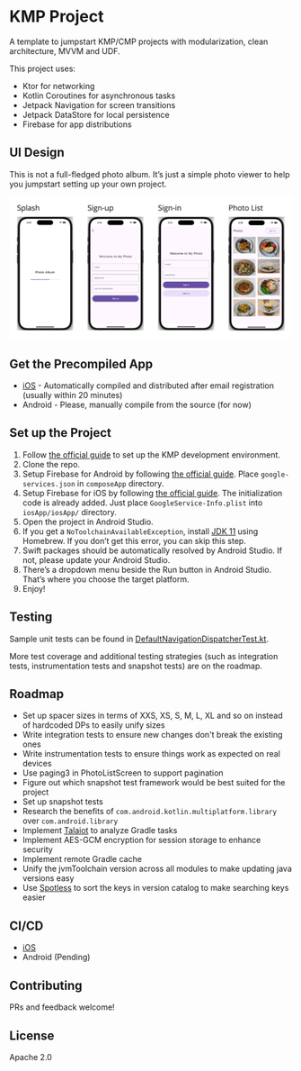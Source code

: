 # KMP Project

A template to jumpstart KMP/CMP projects with modularization, clean architecture, MVVM and UDF.

This project uses:
- Ktor for networking
- Kotlin Coroutines for asynchronous tasks
- Jetpack Navigation for screen transitions
- Jetpack DataStore for local persistence
- Firebase for app distributions

## UI Design
This is not a full-fledged photo album. It’s just a simple photo viewer to help you jumpstart setting up your own project.

![UI Design](ui_design.png)

## Get the Precompiled App
- [iOS](https://aungthiha.github.io/iOSAppAccessAutomation/pages/firebase-setup.html) - Automatically compiled and distributed after email registration (usually within 20 minutes)
- Android - Please, manually compile from the source (for now)

## Set up the Project
1. Follow [the official guide](https://www.jetbrains.com/help/kotlin-multiplatform-dev/quickstart.html#set-up-the-environment) to set up the KMP development environment.
2. Clone the repo.
3. Setup Firebase for Android by following [the official guide](https://firebase.google.com/docs/android/setup). Place `google-services.json` in `composeApp` directory.
4. Setup Firebase for iOS by following [the official guide](https://firebase.google.com/docs/ios/setup). The initialization code is already added. Just place `GoogleService-Info.plist` into `iosApp/iosApp/` directory. 
5. Open the project in Android Studio. 
6. If you get a `NoToolchainAvailableException`, install [JDK 11](https://formulae.brew.sh/cask/zulu@11) using Homebrew. If you don’t get this error, you can skip this step. 
7. Swift packages should be automatically resolved by Android Studio. If not, please update your Android Studio. 
8. There’s a dropdown menu beside the Run button in Android Studio. That’s where you choose the target platform. 
9. Enjoy!

## Testing
Sample unit tests can be found in [DefaultNavigationDispatcherTest.kt](composeApp/src/commonTest/kotlin/aung/thiha/photo/album/navigation/DefaultNavigationDispatcherTest.kt).

More test coverage and additional testing strategies (such as integration tests, instrumentation tests and snapshot tests) are on the roadmap.

## Roadmap
- Set up spacer sizes in terms of XXS, XS, S, M, L, XL and so on instead of hardcoded DPs to easily unify sizes
- Write integration tests to ensure new changes don't break the existing ones
- Write instrumentation tests to ensure things work as expected on real devices
- Use paging3 in PhotoListScreen to support pagination
- Figure out which snapshot test framework would be best suited for the project
- Set up snapshot tests
- Research the benefits of `com.android.kotlin.multiplatform.library` over `com.android.library`
- Implement [Talaiot](https://github.com/cdsap/Talaiot) to analyze Gradle tasks
- Implement AES-GCM encryption for session storage to enhance security
- Implement remote Gradle cache
- Unify the jvmToolchain version across all modules to make updating java versions easy
- Use [Spotless](https://github.com/diffplug/spotless) to sort the keys in version catalog to make searching keys easier

## CI/CD
- [iOS](https://github.com/AungThiha/iOSAppAccessAutomation)
- Android (Pending)

## Contributing
PRs and feedback welcome!

## License
Apache 2.0
